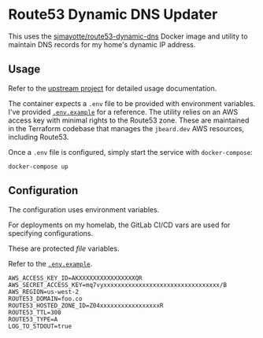 # Route53 Dynamic DNS Updater

This uses the [sjmayotte/route53-dynamic-dns](https://hub.docker.com/r/sjmayotte/route53-dynamic-dns)
Docker image and utility to maintain DNS records for my home's dynamic IP
address.

## Usage

Refer to the [upstream project](https://hub.docker.com/r/sjmayotte/route53-dynamic-dns)
for detailed usage documentation.

The container expects a `.env` file to be provided with environment variables.
I've provided [`.env.example`](.env.example) for a reference.
The utility relies on an AWS access key with minimal rights to the Route53
zone. These are maintained in the Terraform codebase that manages the
`jbeard.dev` AWS resources, including Route53.

Once a `.env` file is configured, simply start the service with
`docker-compose`:

```shell
docker-compose up
```

## Configuration

The configuration uses environment variables.

For deployments on my homelab, the GitLab CI/CD vars are used for specifying configurations.

These are protected _file_ variables.

Refer to the [`.env.example`](.env.example).

```shell
AWS_ACCESS_KEY_ID=AKXXXXXXXXXXXXXXXXQR
AWS_SECRET_ACCESS_KEY=mq7vyxxxxxxxxxxxxxxxxxxxxxxxxxxxxxxxxx/B
AWS_REGION=us-west-2
ROUTE53_DOMAIN=foo.co
ROUTE53_HOSTED_ZONE_ID=Z04xxxxxxxxxxxxxxxxxR
ROUTE53_TTL=300
ROUTE53_TYPE=A
LOG_TO_STDOUT=true
```
